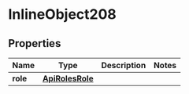 

# InlineObject208

## Properties

Name | Type | Description | Notes
------------ | ------------- | ------------- | -------------
**role** | [**ApiRolesRole**](ApiRolesRole.md) |  | 



